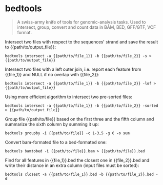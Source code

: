 bedtools
========

> A swiss-army knife of tools for genomic-analysis tasks.
> Used to intersect, group, convert and count data in  BAM, BED, GFF/GTF, VCF format.

Intersect two files with respect to the sequences' strand and save the result to {{path/to/output_file}}:

    bedtools intersect -a {{path/to/file_1}} -b {{path/to/file_2}} -s > {{path/to/output_file}}

Intersect two files with a left outer join, i.e. report each feature from {{file_1}} and NULL if no overlap with {{file_2}}:

    bedtools intersect -a {{path/to/file_1}} -b {{path/to/file_2}} -lof > {{path/to/output_file}}

Using more efficient algorithm to intersect two pre-sorted files:

    bedtools intersect -a {{path/to/file_1}} -b {{path/to/file_2}} -sorted > {{path/to/output_file}}

Group file {{path/to/file}} based on the first three and the fifth column and summarize the sixth column by summing it up:

    bedtools groupby -i {{path/to/file}} -c 1-3,5 -g 6 -o sum

Convert bam-formated file to a bed-formated one:

    bedtools bamtobed -i {{path/to/file}}.bam > {{path/to/file}}.bed

Find for all features in {{file_1}}.bed the closest one in {{file_2}}.bed and write their distance in an extra column (input files must be sorted):

    bedtools closest -a {{path/to/file_1}}.bed -b {{path/to/file_2}}.bed -d
